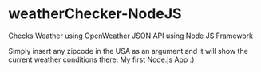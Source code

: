 # weatherChecker-NodeJS
Checks Weather using OpenWeather JSON API using Node JS Framework

Simply insert any zipcode in the USA as an argument and it will show the current weather conditions there. My first Node.js App :)
